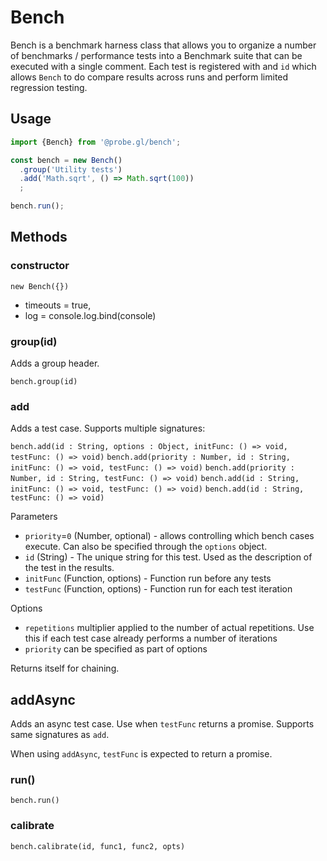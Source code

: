 # Bench

Bench is a benchmark harness class that allows you to organize a number of benchmarks / performance tests into a Benchmark suite that can be executed with a single comment. Each test is registered with and `id` which allows `Bench` to do compare results across runs and perform limited regression testing.


## Usage

```js
import {Bench} from '@probe.gl/bench';

const bench = new Bench()
  .group('Utility tests')
  .add('Math.sqrt', () => Math.sqrt(100))
  ;

bench.run();
```

## Methods

### constructor

`new Bench({})`
* timeouts = true,
* log = console.log.bind(console)

### group(id)

Adds a group header.

`bench.group(id)`

### add

Adds a test case. Supports multiple signatures:

`bench.add(id : String, options : Object, initFunc: () => void, testFunc: () => void)`
`bench.add(priority : Number, id : String, initFunc: () => void, testFunc: () => void)`
`bench.add(priority : Number, id : String, testFunc: () => void)`
`bench.add(id : String, initFunc: () => void, testFunc: () => void)`
`bench.add(id : String, testFunc: () => void)`

Parameters

* `priority`=`0` (Number, optional) - allows controlling which bench cases execute. Can also be specified through the `options` object.
* `id` (String) - The unique string for this test. Used as the description of the test in the results.
* `initFunc` (Function, options) - Function run before any tests
* `testFunc` (Function, options) - Function run for each test iteration

Options

* `repetitions` multiplier applied to the number of actual repetitions. Use this if each test case already performs a number of iterations
* `priority` can be specified as part of options

Returns itself for chaining.

## addAsync

Adds an async test case. Use when `testFunc` returns a promise. Supports same signatures as `add`. 

When using `addAsync`, `testFunc` is expected to return a promise.

### run()

`bench.run()`

### calibrate

`bench.calibrate(id, func1, func2, opts)`
